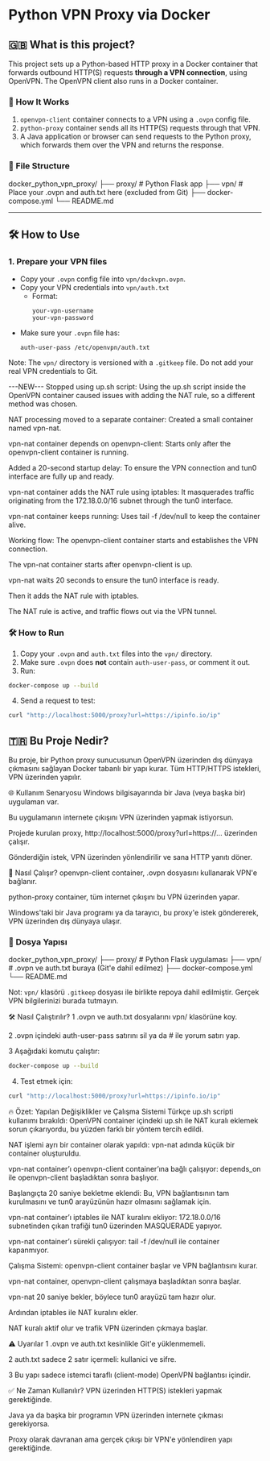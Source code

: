 # Python VPN Proxy via Docker

## 🇬🇧 What is this project?

This project sets up a Python-based HTTP proxy in a Docker container that forwards outbound HTTP(S) requests **through a VPN connection**, using OpenVPN. The OpenVPN client also runs in a Docker container.

### 🔧 How It Works

1. `openvpn-client` container connects to a VPN using a `.ovpn` config file.
2. `python-proxy` container sends all its HTTP(S) requests through that VPN.
3. A Java application or browser can send requests to the Python proxy, which forwards them over the VPN and returns the response.

### 📁 File Structure

docker_python_vpn_proxy/
├── proxy/            # Python Flask app
├── vpn/              # Place your .ovpn and auth.txt here (excluded from Git)
├── docker-compose.yml
└── README.md


---

## 🛠️ How to Use

### 1. Prepare your VPN files
- Copy your `.ovpn` config file into `vpn/dockvpn.ovpn`.
- Copy your VPN credentials into `vpn/auth.txt`  
  - Format:  
    ```
    your-vpn-username
    your-vpn-password
    ```
- Make sure your `.ovpn` file has:
  ```text
  auth-user-pass /etc/openvpn/auth.txt

Note: The `vpn/` directory is versioned with a `.gitkeep` file. Do not add your real VPN credentials to Git.

---NEW---
Stopped using up.sh script: Using the up.sh script inside the OpenVPN container caused issues with adding the NAT rule, so a different method was chosen.

NAT processing moved to a separate container: Created a small container named vpn-nat.

vpn-nat container depends on openvpn-client: Starts only after the openvpn-client container is running.

Added a 20-second startup delay: To ensure the VPN connection and tun0 interface are fully up and ready.

vpn-nat container adds the NAT rule using iptables: It masquerades traffic originating from the 172.18.0.0/16 subnet through the tun0 interface.

vpn-nat container keeps running: Uses tail -f /dev/null to keep the container alive.

Working flow:
The openvpn-client container starts and establishes the VPN connection.

The vpn-nat container starts after openvpn-client is up.

vpn-nat waits 20 seconds to ensure the tun0 interface is ready.

Then it adds the NAT rule with iptables.

The NAT rule is active, and traffic flows out via the VPN tunnel.


### 🛠️ How to Run

1. Copy your `.ovpn` and `auth.txt` files into the `vpn/` directory.
2. Make sure `.ovpn` does **not** contain `auth-user-pass`, or comment it out.
3. Run:

```bash
docker-compose up --build
```
4. Send a request to test:
```bash
curl "http://localhost:5000/proxy?url=https://ipinfo.io/ip"
```


## 🇹🇷 Bu Proje Nedir?
Bu proje, bir Python proxy sunucusunun OpenVPN üzerinden dış dünyaya çıkmasını sağlayan Docker tabanlı bir yapı kurar. Tüm HTTP/HTTPS istekleri, VPN üzerinden yapılır.

🌐 Kullanım Senaryosu
Windows bilgisayarında bir Java (veya başka bir) uygulaman var.

Bu uygulamanın internete çıkışını VPN üzerinden yapmak istiyorsun.

Projede kurulan proxy, http://localhost:5000/proxy?url=https://... üzerinden çalışır.

Gönderdiğin istek, VPN üzerinden yönlendirilir ve sana HTTP yanıtı döner.

🔧 Nasıl Çalışır?
openvpn-client container, .ovpn dosyasını kullanarak VPN'e bağlanır.

python-proxy container, tüm internet çıkışını bu VPN üzerinden yapar.

Windows'taki bir Java programı ya da tarayıcı, bu proxy'e istek göndererek, VPN üzerinden dış dünyaya ulaşır.

### 📁 Dosya Yapısı
docker_python_vpn_proxy/
├── proxy/            # Python Flask uygulaması
├── vpn/              # .ovpn ve auth.txt buraya (Git'e dahil edilmez)
├── docker-compose.yml
└── README.md

Not: `vpn/` klasörü `.gitkeep` dosyası ile birlikte repoya dahil edilmiştir. Gerçek VPN bilgilerinizi burada tutmayın.

🛠️ Nasıl Çalıştırılır?
1 .ovpn ve auth.txt dosyalarını vpn/ klasörüne koy.

2 .ovpn içindeki auth-user-pass satırını sil ya da # ile yorum satırı yap.

3 Aşağıdaki komutu çalıştır:
```bash
docker-compose up --build
```

4. Test etmek için:
```bash
curl "http://localhost:5000/proxy?url=https://ipinfo.io/ip"
```

🔥 Özet: Yapılan Değişiklikler ve Çalışma Sistemi
Türkçe
up.sh scripti kullanımı bırakıldı: OpenVPN container içindeki up.sh ile NAT kuralı eklemek sorun çıkarıyordu, bu yüzden farklı bir yöntem tercih edildi.

NAT işlemi ayrı bir container olarak yapıldı: vpn-nat adında küçük bir container oluşturuldu.

vpn-nat container’ı openvpn-client container’ına bağlı çalışıyor: depends_on ile openvpn-client başladıktan sonra başlıyor.

Başlangıçta 20 saniye bekletme eklendi: Bu, VPN bağlantısının tam kurulmasını ve tun0 arayüzünün hazır olmasını sağlamak için.

vpn-nat container’ı iptables ile NAT kuralını ekliyor: 172.18.0.0/16 subnetinden çıkan trafiği tun0 üzerinden MASQUERADE yapıyor.

vpn-nat container’ı sürekli çalışıyor: tail -f /dev/null ile container kapanmıyor.

Çalışma Sistemi:
openvpn-client container başlar ve VPN bağlantısını kurar.

vpn-nat container, openvpn-client çalışmaya başladıktan sonra başlar.

vpn-nat 20 saniye bekler, böylece tun0 arayüzü tam hazır olur.

Ardından iptables ile NAT kuralını ekler.

NAT kuralı aktif olur ve trafik VPN üzerinden çıkmaya başlar.

⚠️ Uyarılar
1 .ovpn ve auth.txt kesinlikle Git'e yüklenmemeli.

2 auth.txt sadece 2 satır içermeli: kullanici ve sifre.

3 Bu yapı sadece istemci taraflı (client-mode) OpenVPN bağlantısı içindir.

✅ Ne Zaman Kullanılır?
VPN üzerinden HTTP(S) istekleri yapmak gerektiğinde.

Java ya da başka bir programın VPN üzerinden internete çıkması gerekiyorsa.

Proxy olarak davranan ama gerçek çıkışı bir VPN'e yönlendiren yapı gerektiğinde.
